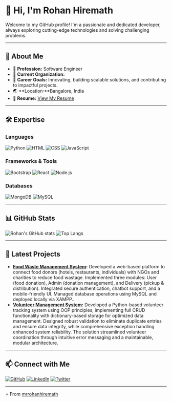 # 👋 Hi, I'm Rohan Hiremath

Welcome to my GitHub profile! I'm a passionate and dedicated developer, always exploring cutting-edge technologies and solving challenging problems.

---

## 🌟 About Me
- 💼 **Profession:** Software Engineer
- 🏢 **Current Organization:**
- 🎯 **Career Goals:** Innovating, building scalable solutions, and contributing to impactful projects.
- 🌏 **Location:**Bangalore, India
- 📄 **Resume:** [View My Resume](https://drive.google.com/file/d/1F5OLetrhX48fFdtdzRL7x3c4AtAsU02m/view?usp=drive_link)

---

## 🛠️ Expertise

### Languages
![Python](https://img.shields.io/badge/Python-3776AB?style=for-the-badge&logo=python&logoColor=white)
![HTML](https://img.shields.io/badge/HTML-E34F26?style=for-the-badge&logo=html5&logoColor=white)
![CSS](https://img.shields.io/badge/CSS-1572B6?style=for-the-badge&logo=css3&logoColor=white)
![JavaScript](https://img.shields.io/badge/JavaScript-F7DF1E?style=for-the-badge&logo=javascript&logoColor=black)


### Frameworks & Tools
![Bootstrap](https://img.shields.io/badge/Bootstrap-7952B3?style=for-the-badge&logo=bootstrap&logoColor=white)
![React](https://img.shields.io/badge/React-61DAFB?style=for-the-badge&logo=react&logoColor=black)
![Node.js](https://img.shields.io/badge/Node.js-339933?style=for-the-badge&logo=nodedotjs&logoColor=white)

### Databases
![MongoDB](https://img.shields.io/badge/MongoDB-47A248?style=for-the-badge&logo=mongodb&logoColor=white)
![MySQL](https://img.shields.io/badge/MySQL-4479A1?style=for-the-badge&logo=mysql&logoColor=white)

---

## 📊 GitHub Stats

![Rohan's GitHub stats](https://github-readme-stats.vercel.app/api?username=mrrohanhiremath&show_icons=true&theme=radical)
![Top Langs](https://github-readme-stats.vercel.app/api/top-langs/?username=mrrohanhiremath&layout=compact&theme=radical)

---

## 🚀 Latest Projects
- **[Food Waste Management System]([https://github.com/mrrohanhiremath/project-link](https://github.com/mrrohanhiremath/food-waste-management-system)):** Developed a web-based platform to connect food donors (hotels, restaurants, individuals) with NGOs and charities to reduce food wastage. Implemented three modules: User (food donation), Admin (donation management), and Delivery (pickup & distribution). Integrated secure authentication, chatbot support, and a mobile-friendly UI. Managed database operations using MySQL and deployed locally via XAMPP..
- **[Volunteer Management System]([https://github.com/mrrohanhiremath/project-link](https://github.com/mrrohanhiremath/project)):** Developed a Python-based volunteer tracking system using OOP principles, implementing full CRUD functionality with dictionary-based storage for optimized data management. Designed robust validation to eliminate duplicate entries and ensure data integrity, while comprehensive exception handling enhanced system reliability. The solution streamlined volunteer coordination through intuitive error messaging and a maintainable, modular architecture.

---

## 📫 Connect with Me

[![GitHub](https://img.shields.io/badge/GitHub-333?style=for-the-badge&logo=github)](https://github.com/mrrohanhiremath)
[![LinkedIn](https://img.shields.io/badge/LinkedIn-blue?style=for-the-badge&logo=linkedin)](https://www.linkedin.com/feed/?trk=sem-ga_campid.14650114788_asid.151761418467_crid.657403558730_kw.linkedin%20web%20login_d.c_tid.kwd-848799547095_n.g_mt.e_geo.1007768)
[![Twitter](https://img.shields.io/badge/Twitter-1DA1F2?style=for-the-badge&logo=twitter)](https://twitter.com/your-twitter-handle)

---

⭐️ From [mrrohanhiremath](https://github.com/mrrohanhiremath)
